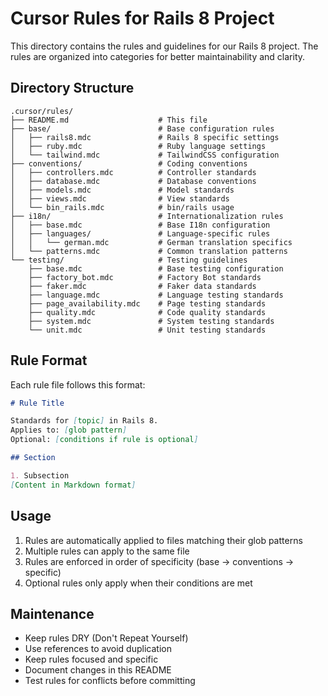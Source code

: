 # Cursor Rules for Rails 8 Project

This directory contains the rules and guidelines for our Rails 8 project. The rules are organized into categories for better maintainability and clarity.

## Directory Structure

```
.cursor/rules/
├── README.md                    # This file
├── base/                        # Base configuration rules
│   ├── rails8.mdc               # Rails 8 specific settings
│   ├── ruby.mdc                 # Ruby language settings
│   └── tailwind.mdc             # TailwindCSS configuration
├── conventions/                 # Coding conventions
│   ├── controllers.mdc          # Controller standards
│   ├── database.mdc             # Database conventions
│   ├── models.mdc               # Model standards
│   ├── views.mdc                # View standards
│   └── bin_rails.mdc            # bin/rails usage
├── i18n/                        # Internationalization rules
│   ├── base.mdc                 # Base I18n configuration
│   ├── languages/               # Language-specific rules
│   │   └── german.mdc           # German translation specifics
│   └── patterns.mdc             # Common translation patterns
└── testing/                     # Testing guidelines
    ├── base.mdc                 # Base testing configuration
    ├── factory_bot.mdc          # Factory Bot standards
    ├── faker.mdc                # Faker data standards
    ├── language.mdc             # Language testing standards
    ├── page_availability.mdc    # Page testing standards
    ├── quality.mdc              # Code quality standards
    ├── system.mdc               # System testing standards
    └── unit.mdc                 # Unit testing standards
```

## Rule Format

Each rule file follows this format:

```markdown
# Rule Title

Standards for [topic] in Rails 8.
Applies to: [glob pattern]
Optional: [conditions if rule is optional]

## Section

1. Subsection
[Content in Markdown format]
```

## Usage

1. Rules are automatically applied to files matching their glob patterns
2. Multiple rules can apply to the same file
3. Rules are enforced in order of specificity (base -> conventions -> specific)
4. Optional rules only apply when their conditions are met

## Maintenance

- Keep rules DRY (Don't Repeat Yourself)
- Use references to avoid duplication
- Keep rules focused and specific
- Document changes in this README
- Test rules for conflicts before committing 